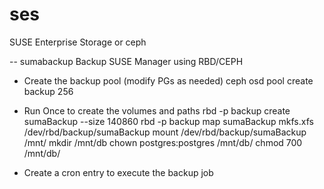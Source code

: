 # ses
SUSE Enterprise Storage or ceph

-- sumabackup
Backup SUSE Manager using RBD/CEPH

- Create the backup pool (modify PGs as needed)
ceph osd pool create backup 256

- Run Once to create the volumes and paths
rbd -p backup create sumaBackup --size 140860
rbd -p backup map sumaBackup
mkfs.xfs /dev/rbd/backup/sumaBackup
mount /dev/rbd/backup/sumaBackup /mnt/
mkdir /mnt/db
chown postgres:postgres /mnt/db/
chmod 700 /mnt/db/

- Create a cron entry to execute the backup job
